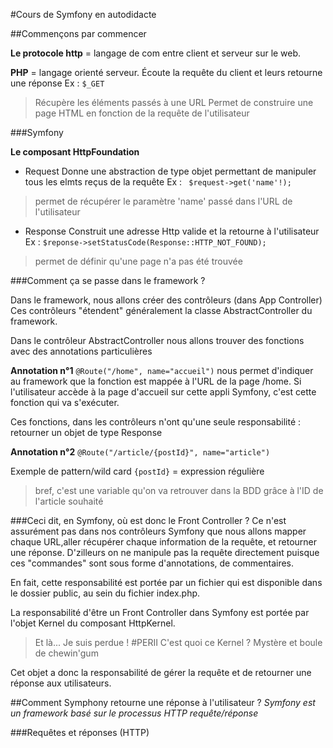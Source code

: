 #Cours de Symfony en autodidacte

##Commençons par commencer

**Le protocole http** = langage de com entre client et serveur sur le web.

**PHP** = langage orienté serveur. Écoute la requête du client et leurs retourne une réponse
  Ex :
``$_GET ``
>Récupère les éléments passés à une URL
Permet de construire une page HTML en fonction de la requête de l'utilisateur


###Symfony

**Le composant HttpFoundation**
- Request
Donne une abstraction de type objet permettant de manipuler tous les elmts reçus de la requête
  Ex :
`` $request->get('name'!);``
> permet de récupérer le paramètre 'name' passé dans l'URL de l'utilisateur

- Response
Construit une adresse Http valide et la retourne à l'utilisateur
  Ex :
``$reponse->setStatusCode(Response::HTTP_NOT_FOUND);``
>permet de définir qu'une page n'a pas été trouvée


###Comment ça se passe dans le framework ?

Dans le framework, nous allons créer des contrôleurs (dans App Controller)
Ces contrôleurs "étendent" généralement la classe AbstractController du framework.

Dans le contrôleur AbstractController nous allons trouver des fonctions avec des annotations particulières

**Annotation n°1**
``@Route("/home", name="accueil")`` nous permet d'indiquer au framework que la fonction est mappée à l'URL de la page /home.
Si l'utilisateur accède à la page d'accueil sur cette appli Symfony, c'est cette fonction qui va s'exécuter.

Ces fonctions, dans les contrôleurs n'ont qu'une seule responsabilité : retourner un objet de type Response

**Annotation n°2**
``@Route("/article/{postId}", name="article")``

Exemple de pattern/wild card
``{postId}`` = expression régulière
>bref, c'est une variable qu'on va retrouver dans la BDD grâce à l'ID de l'article souhaité

###Ceci dit, en Symfony, où est donc le Front Controller ?
Ce n'est assurément pas dans nos contrôleurs Symfony que nous allons mapper chaque URL,aller récupérer chaque information de la requête, et retourner une réponse. D'zilleurs on ne manipule pas la requête directement puisque ces "commandes" sont sous forme d'annotations, de commentaires.

En fait, cette responsabilité est portée par un fichier qui est disponible dans le dossier public, au sein du fichier index.php.

La responsabilité d'être un Front Controller dans Symfony est portée par l'objet Kernel du composant HttpKernel.
>Et là... Je suis perdue ! #PERII C'est quoi ce Kernel ? Mystère et boule de chewin'gum

Cet objet a donc la responsabilité de gérer la requête et de retourner une réponse aux utilisateurs.

##Comment Symphony retourne une réponse à l'utilisateur ?
*Symfony est un framework basé sur le processus HTTP requête/réponse*

###Requêtes et réponses (HTTP)
